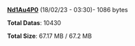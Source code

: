 [**Nd1Au4P0**](/data/Nd1Au4P0.txt) (18/02/23 - 03:30)- 1086 bytes

**Total Datas**: 10430

**Total Size**: 67.17 MB / 67.2 MB